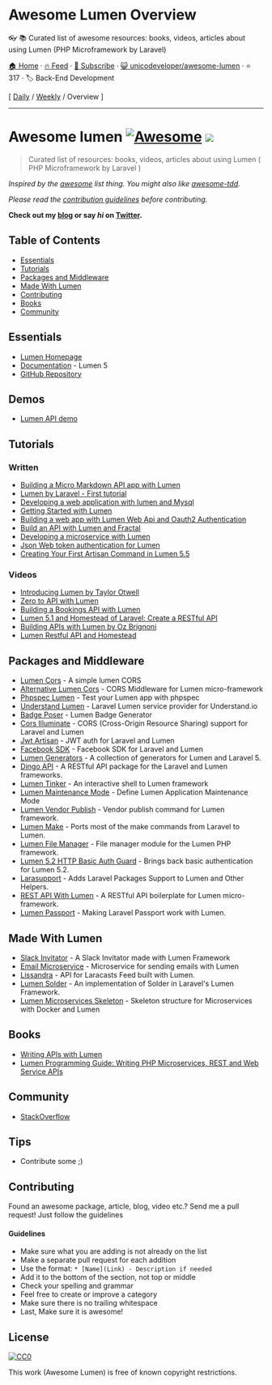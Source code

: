 # Awesome Lumen Overview

:eyeglasses: :books: Curated list of awesome resources: books, videos, articles about using Lumen (PHP Microframework by Laravel)

[🏠 Home](/README.md) · [🔥 Feed](https://test.trackawesomelist.com/unicodeveloper/awesome-lumen/feed.xml) · [📮 Subscribe](https://trackawesomelist.us17.list-manage.com/subscribe?u=d2f0117aa829c83a63ec63c2f&id=36a103854c) · [😺 unicodeveloper/awesome-lumen](https://github.com/unicodeveloper/awesome-lumen/blob/master/README.md) · ⭐ 317 · 🏷️ Back-End Development

[ [Daily](/content/unicodeveloper/awesome-lumen/README.md) / [Weekly](/content/unicodeveloper/awesome-lumen/week/README.md) / Overview ]

---

# Awesome lumen [![Awesome](https://cdn.rawgit.com/sindresorhus/awesome/d7305f38d29fed78fa85652e3a63e154dd8e8829/media/badge.svg)](https://github.com/sindresorhus/awesome) ![](https://img.shields.io/badge/unicodeveloper-approved-brightgreen.svg)

> Curated list of resources: books, videos, articles about using Lumen ( PHP Microframework by Laravel )

*Inspired by the [awesome](https://github.com/sindresorhus/awesome) list thing. You might also like [awesome-tdd](https://github.com/unicodeveloper/awesome-tdd).*

*Please read the [contribution guidelines](#guidelines) before contributing.*

**Check out my [blog](https://goodheads.io) or say *hi* on [Twitter](https://twitter.com/unicodeveloper).**

## Table of Contents

*   [Essentials](#essentials)
*   [Tutorials](#tutorials)
*   [Packages and Middleware](#packages-and-middleware)
*   [Made With Lumen](#made-with-lumen)
*   [Contributing](#contributing)
*   [Books](#books)
*   [Community](#community)

## Essentials

*   [Lumen Homepage](https://lumen.laravel.com/)
*   [Documentation](https://lumen.laravel.com/docs/5.2) - Lumen 5
*   [GitHub Repository](https://github.com/laravel/lumen)

## Demos

*   [Lumen API demo](https://github.com/liyu001989/lumen-api-demo)

## Tutorials

### Written

*   [Building a Micro Markdown API app with Lumen](http://www.sitepoint.com/building-micro-markdown-api-app-lumen/)
*   [Lumen by Laravel - First tutorial](https://www.codetutorial.io/lumen-first-tutorial/)
*   [Developing a web application with lumen and Mysql](http://loige.co/developing-a-web-application-with-lumen-and-mysql/)
*   [Getting Started with Lumen](http://wern-ancheta.com/blog/2015/05/09/getting-started-with-lumen/)
*   [Building a web app with Lumen Web Api and Oauth2 Authentication ](http://esbenp.github.io/2015/05/26/lumen-web-api-oauth-2-authentication/)
*   [Build an API with Lumen and Fractal](http://laravelista.com/build-an-api-with-lumen-and-fractal/)
*   [Developing a microservice with Lumen](http://goodheads.io/2015/06/19/developing-a-micro-service-with-lumen/)
*   [Json Web token authentication for Lumen](https://laravelista.com/posts/json-web-token-authentication-for-lumen)
*   [Creating Your First Artisan Command in Lumen 5.5](https://www.codementor.io/seyiadeleke42/creating-your-first-artisan-command-in-lumen-5-5-cvi59gmgl)

### Videos

*   [Introducing Lumen by Taylor Otwell](https://laracasts.com/lessons/introducing-lumen)
*   [Zero to API with Lumen](https://www.youtube.com/watch?v=ZetUes4lygA)
*   [Building a Bookings API with Lumen](https://www.youtube.com/watch?v=oENnw5BxKvA)
*   [Lumen 5.1 and Homestead of Laravel: Create a RESTful API](https://www.youtube.com/watch?v=BV7rmvPJZQk)
*   [Building APIs with Lumen by Oz Brignoni](https://www.youtube.com/watch?v=br2O_WDXaKk)
*   [Lumen Restful API and Homestead](https://www.udemy.com/lumen-restful-api-and-homestead-for-lumen-by-laravel-and-php/)

## Packages and Middleware

*   [Lumen Cors](https://github.com/vluzrmos/lumen-cors) - A simple lumen CORS
*   [Alternative Lumen Cors](https://github.com/palanik/lumen-cors) - CORS Middleware for Lumen micro-framework
*   [Phpspec Lumen](https://github.com/pmartelletti/phpspec-lumen) - Test your Lumen app with phpspec
*   [Understand Lumen](https://github.com/understand/understand-lumen) - Laravel Lumen service provider for Understand.io
*   [Badge Poser](https://github.com/vluzrmos/laravel-badge-poser) - Lumen Badge Generator
*   [Cors Illuminate](https://github.com/neomerx/cors-illuminate) - CORS (Cross-Origin Resource Sharing) support for Laravel and Lumen
*   [Jwt Artisan](https://github.com/generationtux/jwt-artisan) - JWT auth for Laravel and Lumen
*   [Facebook SDK](https://github.com/SammyK/LaravelFacebookSdk) - Facebook SDK for Laravel and Lumen
*   [Lumen Generators](https://github.com/webNeat/lumen-generators) - A collection of generators for Lumen and Laravel 5.
*   [Dingo API](https://github.com/dingo/api) - A RESTful API package for the Laravel and Lumen frameworks.
*   [Lumen Tinker](https://github.com/vluzrmos/lumen-tinker) - An interactive shell to Lumen framework
*   [Lumen Maintenance Mode](https://github.com/rdehnhardt/lumen-maintenance-mode) - Define Lumen Application Maintenance Mode
*   [Lumen Vendor Publish](https://github.com/laravelista/lumen-vendor-publish) - Vendor publish command for Lumen framework.
*   [Lumen Make](https://github.com/michaelbonds/lumen-make) - Ports most of the make commands from Laravel to Lumen.
*   [Lumen File Manager](https://github.com/nordsoftware/lumen-file-manager) - File manager module for the Lumen PHP framework.
*   [Lumen 5.2 HTTP Basic Auth Guard](https://github.com/arubacao/http-basic-auth-guard) - Brings back basic authentication for Lumen 5.2.
*   [Larasupport](https://github.com/irazasyed/larasupport) - Adds Laravel Packages Support to Lumen and Other Helpers.
*   [REST API With Lumen](https://github.com/hasib32/rest-api-with-lumen) - A RESTful API boilerplate for Lumen micro-framework.
*   [Lumen Passport](https://github.com/dusterio/lumen-passport) - Making Laravel Passport work with Lumen.

## Made With Lumen

*   [Slack Invitator](https://github.com/vluzrmos/lumen-slackin) - A Slack Invitator made with Lumen Framework
*   [Email Microservice](https://github.com/rlacerda83/lumen-email-microservice) - Microservice for sending emails with Lumen
*   [Lissandra](https://github.com/laravelista/Lissandra) - API for Laracasts Feed built with Lumen.
*   [Lumen Solder](https://github.com/TechnicPack/LumenSolder) - An implementation of Solder in Laravel's Lumen Framework.
*   [Lumen Microservices Skeleton](https://github.com/FabrizioCafolla/microservice-lumen) - Skeleton structure for Microservices with Docker and Lumen

## Books

*   [Writing APIs with Lumen](https://leanpub.com/lumen-apis)
*   [Lumen Programming Guide: Writing PHP Microservices, REST and Web Service APIs](https://www.amazon.com/Lumen-Programming-Guide-Writing-Microservices/dp/1484221869/ref=sr_1_1?ie=UTF8\&qid=1536504679\&sr=8-1\&keywords=lumen+programming)

## Community

*   [StackOverflow](http://stackoverflow.com/questions/tagged/lumen)

## Tips

*   Contribute some ;)

## Contributing

Found an awesome package, article, blog, video etc.? Send me a pull request! Just follow the guidelines

#### Guidelines

*   Make sure what you are adding is not already on the list
*   Make a separate pull request for each addition
*   Use the format: `* [Name](Link) - Description if needed`
*   Add it to the bottom of the section, not top or middle
*   Check your spelling and grammar
*   Feel free to create or improve a category
*   Make sure there is no trailing whitespace
*   Last, Make sure it is awesome!

## License

[![CC0](https://i.creativecommons.org/p/zero/1.0/88x31.png)](https://creativecommons.org/publicdomain/zero/1.0/)

This work (Awesome Lumen) is free of known copyright restrictions.

